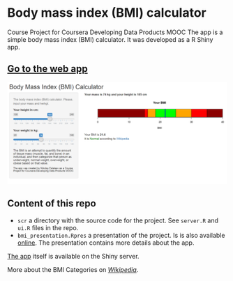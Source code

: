 # Body mass index (BMI) calculator

Course Project for Coursera Developing Data Products MOOC
The app is a simple body mass index (BMI) calculator. It was developed as a R Shiny app.

## **[Go to the web app](https://nikolasent.shinyapps.io/bmi1/)**

![Title image](readme_img/title.png)

## Content of this repo
- `scr` a directory with the source code for the project. See `server.R` and `ui.R` files in the repo.
- `bmi_presentation.Rpres` a presentation of the project. Is is also available [online](http://rpubs.com/nikolasent/bmi1). The presentation contains more details about the app.

[The app](https://nikolasent.shinyapps.io/bmi1/) itself is available on the Shiny server.

More about the BMI Categories on *[Wikipedia](https://en.wikipedia.org/wiki/Body_mass_index#Categories)*.
